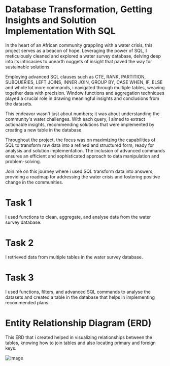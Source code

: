 # Database Transformation, Getting Insights and Solution Implementation With SQL
In the heart of an African community grappling with a water crisis, this project serves as a beacon of hope. Leveraging the power of SQL, I meticulously cleaned and explored a water survey database, delving deep into its intricacies to unearth nuggets of insight that paved the way for sustainable solutions.

Employing advanced SQL clauses such as CTE, RANK, PARTITION, SUBQUERIES, LEFT JOINS, INNER JOIN, GROUP BY, CASE WHEN, IF, ELSE and whole lot more commands, i navigated through multiple tables, weaving together data with precision. Window functions and aggregation techniques played a crucial role in drawing meaningful insights and conclusions from the datasets.

This endeavor wasn't just about numbers; it was about understanding the community's water challenges. With each query, I aimed to extract actionable insights, recommending solutions that were implemented by creating a new table in the database.

Throughout the project, the focus was on maximizing the capabilities of SQL to transform raw data into a refined and structured form, ready for analysis and solution implementation. The inclusion of advanced commands ensures an efficient and sophisticated approach to data manipulation and problem-solving.

Join me on this journey where i used SQL transform data into answers, providing a roadmap for addressing the water crisis and fostering positive change in the communities.

# Task 1
I used functions to clean, aggregate, and analyse data from the water survey database.
# Task 2
I retrieved data from multiple tables in the water survey database. 
# Task 3
I used functions, filters, and advanced SQL commands to analyse the datasets and created a table in the database that helps in implementing recommended plans.

# Entity Relationship Diagram (ERD)
This ERD that i created helped in visualizing relationships between the tables, knowing how to join tables and also locating primary and foreign keys.

![image](https://github.com/Temitope-odeyemi/From-Raw-To-Refined-Using-SQL/assets/113670117/ae03f85d-e3d3-474e-915a-4ae9c04b4aa0)
